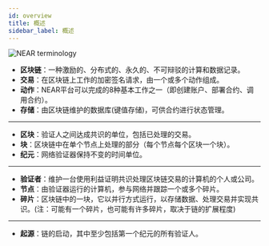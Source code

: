 ```yaml
---
id: overview
title: 概述
sidebar_label: 概述
---
```


![NEAR terminology](/docs/assets/near-terminology.png)

- **区块链**：一种激励的、分布式的、永久的、不可辩驳的计算和数据记录。
- **交易**：在区块链上工作的加密签名请求，由一个或多个动作组成。
- **动作**：NEAR平台可以完成的8种基本工作之一（即创建账户、部署合约、调用合约）。
- **存储**：由区块链维护的数据库(键值存储)，可供合约进行状态管理。

---

- **区块**：验证人之间达成共识的单位，包括已处理的交易。
- **块**：区块链中在单个节点上处理的部分（每个节点每个区块一个块）。
- **纪元**：网络验证器保持不变的时间单位。

---

- **验证者**：维护一台使用利益证明共识处理区块链交易的计算机的个人或公司。
- **节点**：由验证器运行的计算机，参与网络并跟踪一个或多个碎片。
- **碎片**：区块链中的一块，它以并行方式运行，以存储数据、处理交易并实现共识。(注：可能有一个碎片，也可能有许多碎片，取决于链的扩展程度)

---

- **起源**：链的启动，其中至少包括第一个纪元的所有验证人。